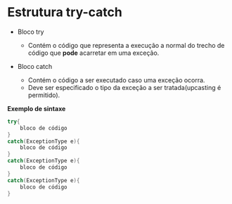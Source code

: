 # Estrutura try-catch

* Bloco try
  * Contém o código que representa a execução a normal do trecho de código que **pode** acarretar em uma exceção.

* Bloco catch
  * Contém o código a ser executado caso uma exceção ocorra.
  * Deve ser especificado o tipo da exceção a ser tratada(upcasting é permitido).

**Exemplo de sintaxe**

``` Java
try{
    bloco de código
}
catch(ExceptionType e){
    bloco de código
}
catch(ExceptionType e){
    bloco de código
}
catch(ExceptionType e){
    bloco de código
}
```
